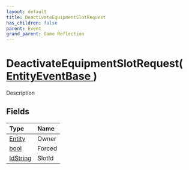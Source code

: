 ```yaml
---
layout: default
title: DeactivateEquipmentSlotRequest
has_children: false
parent: Event
grand_parent: Game Reflection
---
```

# DeactivateEquipmentSlotRequest( [ EntityEventBase ](/docs/game-reflection/events/entity_event_base) )
Description 

## Fields

| Type | Name |
|:-------------|:--------------|
| [Entity](/docs/game-reflection/classes/entity) | Owner |
| [bool](/docs/game-reflection/components/bool) | Forced |
| [IdString](/docs/game-reflection/components/id_string) | SlotId |

